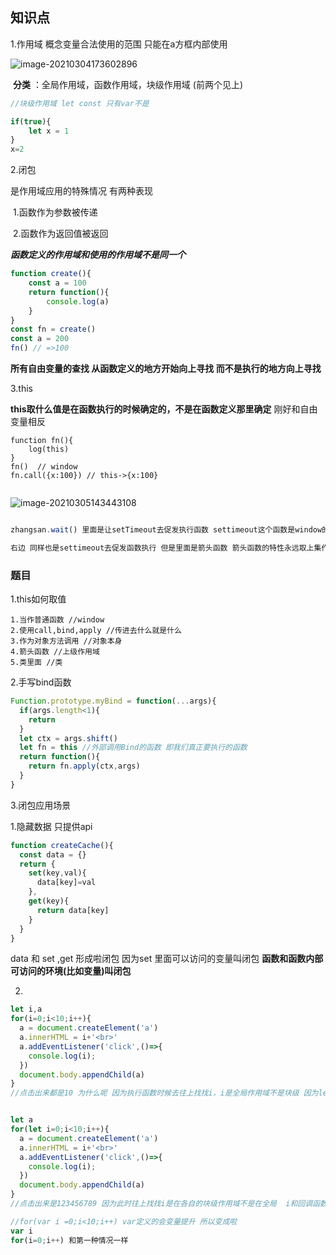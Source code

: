## 知识点

1.作用域 概念变量合法使用的范围 只能在a方框内部使用

![image-20210304173602896](C:\Users\legion\AppData\Roaming\Typora\typora-user-images\image-20210304173602896.png)

​	**分类** ：全局作用域，函数作用域，块级作用域 (前两个见上)

```js
//块级作用域 let const 只有var不是

if(true){
	let x = 1
}
x=2
```

2.闭包

 是作用域应用的特殊情况 有两种表现

​	1.函数作为参数被传递

​	2.函数作为返回值被返回

​	***函数定义的作用域和使用的作用域不是同一个***

```js
function create(){
	const a = 100
	return function(){
		console.log(a)
	}
}
const fn = create()
const a = 200
fn() // =>100
```

 **所有自由变量的查找 从函数定义的地方开始向上寻找 而不是执行的地方向上寻找**

3.this

 **this取什么值是在函数执行的时候确定的，不是在函数定义那里确定** 刚好和自由变量相反

```
function fn(){
	log(this)
}
fn()  // window
fn.call({x:100}) // this->{x:100}


```

![image-20210305143443108](C:\Users\legion\AppData\Roaming\Typora\typora-user-images\image-20210305143443108.png)

```js

zhangsan.wait() 里面是让setTimeout去促发执行函数 settimeout这个函数是window的 所以this取调用者即window wait是zhangsan的

右边 同样也是settimeout去促发函数执行 但是里面是箭头函数 箭头函数的特性永远取上集作用域的this，而不是调用函数的对象
```



### 题目

1.this如何取值

```
1.当作普通函数 //window
2.使用call,bind,apply //传进去什么就是什么
3.作为对象方法调用 //对象本身
4.箭头函数 //上级作用域
5.类里面 //类
```



2.手写bind函数

```js
Function.prototype.myBind = function(...args){
  if(args.length<1){
    return
  }  
  let ctx = args.shift()
  let fn = this //外部调用Bind的函数 即我们真正要执行的函数
  return function(){
    return fn.apply(ctx,args)
  }
}

```



3.闭包应用场景

1.隐藏数据 只提供api

```js
function createCache(){
  const data = {}
  return {
    set(key,val){
      data[key]=val
    },
    get(key){
      return data[key]
    }
  }
}
```



data 和 set ,get 形成啦闭包 因为set 里面可以访问的变量叫闭包 **函数和函数内部可访问的环境(比如变量)叫闭包**

2.

```js
let i,a
for(i=0;i<10;i++){
  a = document.createElement('a')
  a.innerHTML = i+'<br>'
  a.addEventListener('click',()=>{
    console.log(i);
  })
  document.body.appendChild(a)
}
//点击出来都是10 为什么呢 因为执行函数时候去往上找找i，i是全局作用域不是块级 因为let i 不是在for里面而是在全局 此时i已经=10


let a
for(let i=0;i<10;i++){
  a = document.createElement('a')
  a.innerHTML = i+'<br>'
  a.addEventListener('click',()=>{
    console.log(i);
  })
  document.body.appendChild(a)
}
//点击出来是123456789 因为此时往上找找i是在各自的块级作用域不是在全局  i和回调函数形成啦闭包

//for(var i =0;i<10;i++) var定义的会变量提升 所以变成啦
var i 
for(i=0;i++) 和第一种情况一样
```

